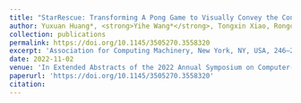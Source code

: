 ```yaml
---
title: "StarRescue: Transforming A Pong Game to Visually Convey the Concept of Turn-taking to Children with Autism."
author: Yuxuan Huang*, <strong>Yihe Wang*</strong>, Tongxin Xiao, Rongqi Bei, Yuhang Zhao, Zhicong Lu, and Xin Tong
collection: publications
permalink: https://doi.org/10.1145/3505270.3558320
excerpt: 'Association for Computing Machinery, New York, NY, USA, 246–252'
date: 2022-11-02
venue: 'In Extended Abstracts of the 2022 Annual Symposium on Computer-Human Interaction in Play (CHI PLAY &apos;22)'
paperurl: 'https://doi.org/10.1145/3505270.3558320'
citation:
---
```

